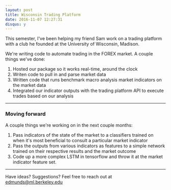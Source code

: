 ```yaml
---
layout: post
title: Wisconsin Trading Platform
date: 2016-11-07 12:27:31
disqus: y
---
```



This semester, I've been helping my friend Sam work on a trading platform with a club he founded at the University of Wisconsin, Madison.

We're writing code to automate trading in the FOREX market. A couple things we've done:

1. Hosted our package so it works real-time, around the clock
2. Writen code to pull in and parse market data
2. Written code that runs benchmark macro analysis market indicators on the market data
3. Integrated our indicator outputs with the trading platform API to execute trades based on our analysis

---

### Moving forward
A couple things we're working on in the next couple months:

1. Pass indicators of the state of the market to a classifiers trained on when it's most beneficial to consult a particular market indicator
2. Pass the outputs from various indicators as features to a simple network trained on their respective results and the market outcome
3. Code up a more complex LSTM in tensorflow and throw it at the market indicator feature set.

---

Have ideas? Suggestions? Feel free to reach out at edmunds@ml.berkeley.edu
